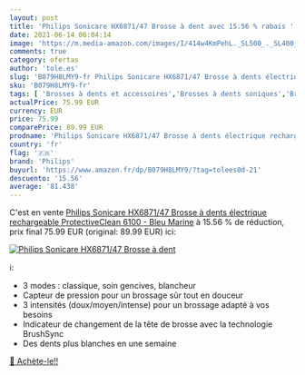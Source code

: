 ```yaml
---
layout: post
title: 'Philips Sonicare HX6871/47 Brosse à dent avec 15.56 % rabais '
date: 2021-06-14 06:04:14
image: 'https://m.media-amazon.com/images/I/414w4KmPehL._SL500_._SL400_.jpg'
comments: true
category: ofertas
author: 'tole.es'
slug: 'B079H8LMY9-fr Philips Sonicare HX6871/47 Brosse à dents électrique...'
sku: 'B079H8LMY9-fr'
tags: [ 'Brosses à dents et accessoires','Brosses à dents soniques','Brosses à dents électriques','Brosses à dents électriques et accessoires','Hygiène dentaire','Hygiène et Santé','philips', ]
actualPrice: 75.99 EUR
currency: EUR
price: 75.99
comparePrice: 89.99 EUR
prodname: 'Philips Sonicare HX6871/47 Brosse à dents électrique rechargeable ProtectiveClean 6100 - Bleu Marine'
country: 'fr'
flag: '🇫🇷'
brand: 'Philips'
buyurl: 'https://www.amazon.fr/dp/B079H8LMY9/?tag=tolees0d-21'
descuento: '15.56'
average: '81.438'
---
```


C'est en vente [Philips Sonicare HX6871/47 Brosse à dents électrique rechargeable ProtectiveClean 6100 - Bleu Marine](https://www.amazon.fr/dp/B079H8LMY9/?tag=tolees0d-21)  à  15.56 % de réduction, prix final  75.99 EUR (original: 89.99 EUR) ici:

[![Philips Sonicare HX6871/47 Brosse à dent](https://m.media-amazon.com/images/I/414w4KmPehL._SL500_._SL400_.jpg)](https://www.amazon.fr/dp/B079H8LMY9/?tag=tolees0d-21)

ℹ️:

- 3 modes : classique, soin gencives, blancheur
- Capteur de pression pour un brossage sûr tout en douceur
- 3 intensités (doux/moyen/intense) pour un brossage adapté à vos besoins
- Indicateur de changement de la tête de brosse avec la technologie BrushSync
- Des dents plus blanches en une semaine

[🛒 Achète-le!!](https://www.amazon.fr/dp/B079H8LMY9/?tag=tolees0d-21)
